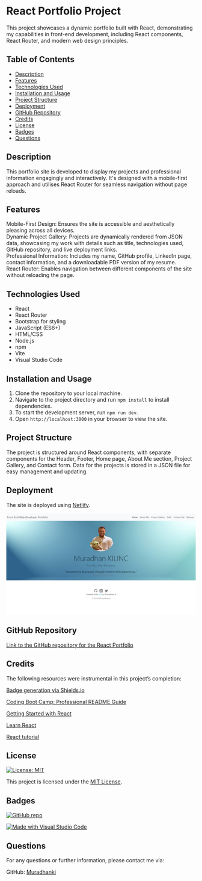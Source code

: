 
# React Portfolio Project

This project showcases a dynamic portfolio built with React, demonstrating my capabilities in front-end development, including React components, React Router, and modern web design principles.

## Table of Contents

- [Description](#description)
- [Features](#features)
- [Technologies Used](#technologies-used)
- [Installation and Usage](#installation-and-usage)
- [Project Structure](#project-structure)
- [Deployment](#deployment)
- [GitHub Repository](#github-repository)
- [Credits](#credits)
- [License](#license)
- [Badges](#badges)
- [Questions](#questions)

## Description

This portfolio site is developed to display my projects and professional information engagingly and interactively. It's designed with a mobile-first approach and utilises React Router for seamless navigation without page reloads.

## Features

Mobile-First Design: Ensures the site is accessible and aesthetically pleasing across all devices.  
Dynamic Project Gallery: Projects are dynamically rendered from JSON data, showcasing my work with details such as title, technologies used, GitHub repository, and live deployment links.  
Professional Information: Includes my name, GitHub profile, LinkedIn page, contact information, and a downloadable PDF version of my resume.  
React Router: Enables navigation between different components of the site without reloading the page.

## Technologies Used

- React
- React Router
- Bootstrap for styling
- JavaScript (ES6+)
- HTML/CSS
- Node.js
- npm
- Vite
- Visual Studio Code

## Installation and Usage

1. Clone the repository to your local machine.
2. Navigate to the project directory and run `npm install` to install dependencies.
3. To start the development server, run `npm run dev`.
4. Open `http://localhost:3000` in your browser to view the site.

## Project Structure

The project is structured around React components, with separate components for the Header, Footer, Home page, About Me section, Project Gallery, and Contact form. Data for the projects is stored in a JSON file for easy management and updating.

## Deployment

The site is deployed using [Netlify](https://main--reactportfolionatt5.netlify.app).

![Screenshot of my portfolio](./src/images/react-portfolio-screen.png)

## GitHub Repository

[Link to the GitHub repository for the React Portfolio](https://github.com/Muradhanki/React-Portfolio)

## Credits

The following resources were instrumental in this project’s completion:

[Badge generation via Shields.io](https://shields.io/)

[Coding Boot Camp: Professional README Guide](https://coding-boot-camp.github.io/full-stack/github/professional-readme-guide)  

[Getting Started with React](https://developer.mozilla.org/en-US/docs/Learn/Tools_and_testing/Client-side_JavaScript_frameworks/React_getting_started)

[Learn React](https://react.dev/learn)

[React tutorial](https://www.w3schools.com/REACT/DEFAULT.ASP)

## License

[![License: MIT](https://img.shields.io/badge/License-MIT-yellow.svg)](https://opensource.org/licenses/MIT)

This project is licensed under the [MIT License](https://opensource.org/licenses/MIT).

## Badges

[![GitHub repo](https://img.shields.io/badge/GitHub-Repository-blue.svg)](https://github.com/Muradhanki/React-Portfolio)

[![Made with Visual Studio Code](https://img.shields.io/badge/Made%20with-Visual%20Studio%20Code-1f425f.svg)](https://code.visualstudio.com/)

## Questions

For any questions or further information, please contact me via:

GitHub: [Muradhanki](https://github.com/Muradhanki)  
